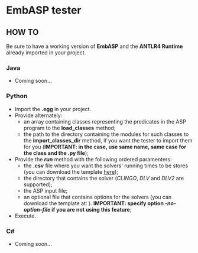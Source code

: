 # EmbASP tester

## HOW TO

Be sure to have a working version of **EmbASP** and the **ANTLR4 Runtime** already imported in your project.

### Java
  - Coming soon...

### Python
  - Import the **.egg** in your project.
  - Provide alternately:
    - an array containing classes representing the predicates in the ASP program to the **load_classes** method;
    - the path to the directory containing the modules for such classes to the **import_classes_dir** method, if you want the tester to import them for you (**IMPORTANT: in the case, use same name, same case for the class and the .py file**);
  - Provide the **_run_** method with the following ordered paramenters:
    - the **.csv** file where you want the solvers' running times to be stores (you can download the template [here](https://github.com/grasta4/embASP_tester/blob/master/templates/executionTimes.csv));
    - the directory that contains the solver (*CLINGO*, *DLV* and *DLV2* are supported);
    - the ASP input file;
    - an optional file that contains options for the solvers (you can download the template at: ). **IMPORTANT: specify option *-no-option-file* if you are not using this feature**;
  - Execute.
  
### C#
  - Coming soon...
